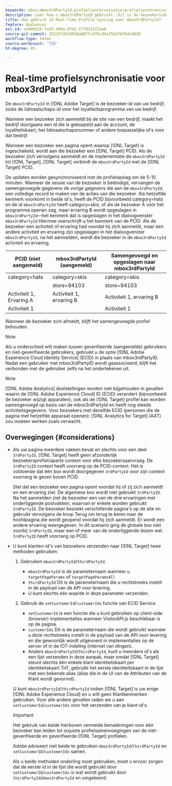```yaml
---
keywords: mbox;mbox3rdPartyId;profielsynchronisatie;profielsynchronisatie;PCID
description: Leer hoe u mbox3rdPartyId gebruikt. Dit is de bezoekersidentiteitskaart van uw organisatie, zoals lidmaatschap identiteitskaart of het loyaliteitsprogramma van uw organisatie.
title: Hoe gebruik ik Real-Time Profile Syncing voor mbox3rdPartyId?
feature: Audiences
exl-id: ed409225-fa35-49da-87d1-1770221f2ae0
source-git-commit: 152257a52d836a88ffcd76cd9af5b3fbfbdc0839
workflow-type: tm+mt
source-wordcount: '735'
ht-degree: 0%

---
```


# Real-time profielsynchronisatie voor mbox3rdPartyId

De `mbox3rdPartyId` in [!DNL Adobe Target] is de bezoeker-id van uw bedrijf, zoals de lidmaatschaps-id voor het loyaliteitsprogramma van uw bedrijf.

Wanneer een bezoeker zich aanmeldt bij de site van een bedrijf, maakt het bedrijf doorgaans een id die is gekoppeld aan de account, de loyaliteitskaart, het lidmaatschapsnummer of andere toepasselijke id&#39;s voor dat bedrijf.

Wanneer een bezoeker een pagina opent waarop [!DNL Target] is ingeschakeld, wordt aan die bezoeker een [!DNL Target] PCID. Als de bezoeker zich vervolgens aanmeldt en de implementatie de `mbox3rdPartyId` tot [!DNL Target], [!DNL Target] verbindt de `mbox3rdPartyId` met de [!DNL Target] PCID.

De updates worden gesynchroniseerd met de profielopslag om de 5-10 minuten. Wanneer de sessie van de bezoeker is beëindigd, vervangen de samengevoegde gegevens de vorige gegevens die aan de `mbox3rdPartyId`, een volledige record te maken van de acties van die bezoeker. Als hetzelfde kenmerk voorkomt in beide id&#39;s, heeft de PCID bijvoorbeeld category=hats en de id `mbox3rdPartyId` heeft category=skis, of als de bezoeker A vóór het programma openen zag, maar ervaring B wordt opgeslagen in `mbox3rdPartyId`—het kenmerk dat is opgeslagen in het dialoogvenster `mbox3rdPartyId` Hiermee overschrijft u het kenmerk van de PCID. Als de bezoeker een activiteit of ervaring had voordat hij zich aanmeldt, maar een andere activiteit en ervaring zijn opgeslagen in het dialoogvenster `mbox3rdPartyId`, na het aanmelden, wordt die bezoeker in de `mbox3rdPartyId` activiteit en ervaring.

| PCID (niet aangemeld) | mbox3rdPartyId (aangemeld) | Samengevoegd en opgeslagen naar mbox3rdPartyId |
|---|---|---|
| category=hats | category=skis | category=skis |
|  | store=94103 | store=94103 |
| Activiteit 1, Ervaring A | Activiteit 1, ervaring B | Activiteit 1, ervaring B |
| Activiteit 1 |  | Activiteit 1 |

Wanneer de bezoeker zich afmeldt, blijft het samengevoegde profiel behouden.

>[!NOTE]
>
>Als u onderscheid wilt maken tussen geverifieerde (aangemelde) gebruikers en niet-geverifieerde gebruikers, gebruikt u de optie [!DNL Adobe Experience Cloud Identity Service] (ECID) in plaats van mbox3rdPartyID. Nadat een gebruiker met mbox3rdPartyID wordt geassocieerd, blijft het verbonden met de gebruiker zelfs na het ondertekenen uit.

>[!NOTE]
>
>[!DNL Adobe Analytics] doelstellingen worden niet bijgehouden in gevallen waarin de [!DNL Adobe Experience Cloud] ID (ECID) verandert (bijvoorbeeld de bezoeker wijzigt apparaten), ook als de [!DNL Target] profiel kan worden samengevoegd op basis van de mbox3rdPartyId en heeft nog steeds activiteitsgegevens. Voor bezoekers met dezelfde ECID (personen die de pagina met hetzelfde apparaat openen): [!DNL Analytics for Target] (A4T) zou moeten werken zoals verwacht.

## Overwegingen {#considerations}

* Als uw pagina meerdere vakken bevat en slechts voor een deel `3rdPartyID`, [!DNL Target] heeft geen afzonderlijk bezoekersprofiel/aparte context voor elke bezoekersaanvraag. De `3rdPartyID` context heeft voorrang op de PCID-context. Het is voldoende dat één box wordt doorgegeven `3rdPartyId` voor zijn context voorrang te geven boven PCID.

   Stel dat een bezoeker een pagina opent voordat hij of zij zich aanmeldt en een ervaring ziet. De algemene box wordt niet gebruikt `3rdPartyID`. Na het aanmelden ziet de bezoeker een van de drie ervaringen met onderliggende postvakken, waarvan er enkele worden gebruikt `3rdPartyID`. De bezoeker bezoekt verschillende pagina&#39;s op de site en gebruikt vervolgens de knop Terug om terug te keren naar de hoofdpagina die wordt geopend voordat hij zich aanmeldt. Er wordt een andere ervaring weergegeven. In dit scenario ging de globale box niet voorbij `3rdPartyID`, maar een of meer van de onderliggende dozen wel. `3rdPartyID` heeft voorrang op PCID.

* U kunt klanten-id&#39;s van bezoekers verzenden naar [!DNL Target] twee methoden gebruiken:

   1. Gebruiken `mbox3rdPartyId`/`thirdPartyId`.

      * `mbox3rdPartyId` is de parameternaam wanneer u `targetPageParams` of `targetPageParamsAll`
      * `thirdPartyId` Dit is de parameternaam die u rechtstreeks instelt in de payload van de API voor levering.
      * U kunt slechts één waarde in deze parameter verzenden.
   1. Gebruik de `setCustomerId`/`customerIds` functie van ECID Service.

      * `setCustomerId` is een functie die u kunt gebruiken op client-side (browser) implementaties wanneer VisitorAPI.js beschikbaar is op de pagina.
      * `customerIds` Dit is de parameternaam die wordt gebruikt wanneer u deze rechtstreeks instelt in de payload van de API voor levering en die gewoonlijk wordt uitgevoerd in implementaties op de server of in de IOT-indeling (internet van dingen).
      * Anders `mbox3rdPartyId`/`thirdPartyId`, kunt u meerdere id&#39;s als een lijst verzenden in deze aanpak, maar omdat [!DNL Target] steunt slechts één enkele klant identiteitskaart per identiteitskaart TnT, gebruikt het eerste identiteitskaart in de lijst met een bekende alias (alias die in de UI van de Attributen van de Klant wordt gevormd).

   U kunt `mbox3rdPartyId`/`thirdPartyId` indien [!DNL Target] is uw enige [!DNL Adobe Experience Cloud] en u wilt geen Klantkenmerken gebruiken. Voor alle andere gevallen raden we u aan `setCustomerId`/`customerIds` voor het verzenden van je klant-id&#39;s.

   >[!IMPORTANT]
   >
   > Het gebruik van beide hierboven vermelde benaderingen voor één bezoeker kan leiden tot onjuiste profielsamenvoegingen van de niet-geverifieerde en geverifieerde [!DNL Target] profielen.
   >
   >Adobe adviseert niet beide te gebruiken `mbox3rdPartyId`/`thirdPartyId` en `setCustomerID`/`customerIds` samen.
   >
   >Als u beide methoden onderling moet gebruiken, moet u ervoor zorgen dat de eerste id in de lijst die wordt gebruikt door `setCustomerID`/`customerIds` is wat wordt gebruikt door `thirdPartyId`/`mbox3rdPartyId` en omgekeerd.


